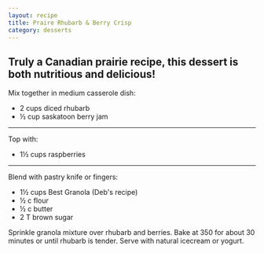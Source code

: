 ```yaml
---
layout: recipe
title: Praire Rhubarb & Berry Crisp
category: desserts
---
```

Truly a Canadian prairie recipe, this dessert is both nutritious and delicious!
---
Mix together in medium casserole dish:
- 2 cups diced rhubarb
- ½ cup saskatoon berry jam
---
Top with:
- 1½ cups raspberries
---
Blend with pastry knife or fingers:
- 1½ cups Best Granola (Deb's recipe)
- ½ c flour
- ½ c butter
- 2 T brown sugar

Sprinkle granola mixture over rhubarb and berries. Bake at 350
for about 30 minutes or until rhubarb is tender. Serve with
natural icecream or yogurt.
